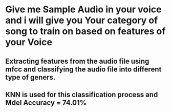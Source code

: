# Give me Sample Audio in your voice and i will give you Your category of song to train on based on features of your Voice

## Extracting features from the audio file using mfcc and classifying the audio file into different type of geners.
## KNN is used for this classification process and Mdel Accuracy = 74.01%
